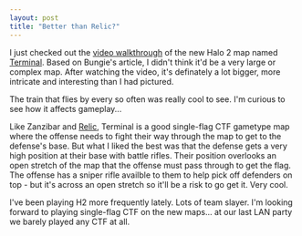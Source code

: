 ```yaml
---
layout: post
title: "Better than Relic?"
---
```


<p>I just checked out the <a href="http://rvb.roosterteeth.com/archive/episode.php?id=149" target="_blank">video walkthrough</a> of the new Halo 2 map named <a href="http://www.bungie.net/News/TopStory.aspx?story=terminal" target="_blank">Terminal</a>. Based on Bungie's article, I didn't think it'd be a very large or complex map. After watching the video, it's definately a lot bigger, more intricate and interesting than I had pictured. </p>
<p>The train that flies by every so often was really cool to see. I'm curious to see how it affects gameplay...</p>
<p>Like Zanzibar and <a href="http://www.bungie.net/News/TopStory.aspx?story=relic" target="_blank">Relic</a>, Terminal is a good single-flag CTF gametype map where the offense needs to fight their way through the map to get to the defense's base. But what I liked the best was that the defense gets a very high position at their base with battle rifles. Their position overlooks an open stretch of the map that the offense must pass through to get the flag. The offense has a sniper rifle availble to them to help pick off defenders on top - but it's across an open stretch so it'll be a risk to go get it. Very cool.</p>
<p>I've been playing H2 more frequently lately. Lots of team slayer. I'm looking forward to playing single-flag CTF on the new maps... at our last LAN party we barely played any CTF at all. </p>
 
